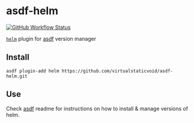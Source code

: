 # asdf-helm

[![GitHub Workflow Status](https://img.shields.io/github/workflow/status/virtualstaticvoid/asdf-helm/Main%20Workflow?style=flat-square)](https://github.com/virtualstaticvoid/asdf-helm/actions)

[`helm`][util] plugin for [asdf](https://github.com/asdf-vm/asdf) version manager

## Install

```
asdf plugin-add helm https://github.com/virtualstaticvoid/asdf-helm.git
```

## Use

Check [asdf](https://github.com/asdf-vm/asdf) readme for instructions on how to install & manage versions of helm.

[util]: https://helm.sh
